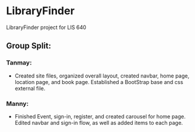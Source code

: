# LibraryFinder
LibraryFinder project for LIS 640
## Group Split:
### Tanmay:
- Created site files, organized overall layout, created navbar, home page, location page, and book page. Established a BootStrap base and css external file.
### Manny:
- Finished Event, sign-in, register, and created carousel for home page. Edited navbar and sign-in flow, as well as added items to each page.
